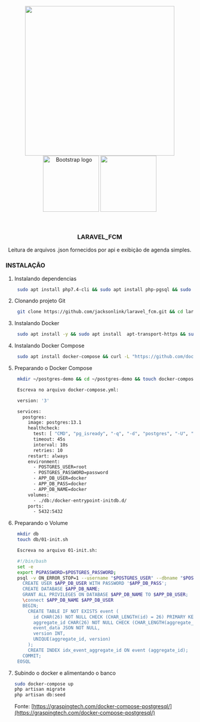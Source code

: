 <p align="center">
    <a href="https://laravel.com" target="_blank"><img src="https://raw.githubusercontent.com/laravel/art/master/logo-lockup/5%20SVG/2%20CMYK/1%20Full%20Color/laravel-logolockup-cmyk-red.svg" width="400"></a>
    <a href="https://getbootstrap.com/"><img src="https://getbootstrap.com/docs/5.0/assets/brand/bootstrap-logo-shadow.png" alt="Bootstrap logo" height="150"></a>
    <a href="https://fullcalendar.io" target="_blank"><img src="https://avatars.githubusercontent.com/u/13825204?s=200&v=4https://avatars.githubusercontent.com/u/13825204?s=200&v=4.svg" height="150"></a>
</p>

<!-- PROJECT LOGO -->
<br />
<p align="center">

  <h3 align="center">LARAVEL_FCM</h3>

  <p align="center">
    Leitura de arquivos .json fornecidos por api e exibição de agenda simples.
  </p>
</p>

### INSTALAÇÃO

1. Instalando dependencias
   ```sh
    sudo apt install php7.4-cli && sudo apt install php-pgsql && sudo apt install composer && sudo apt install curl && sudo apt-get install php-xml
   ```
2. Clonando projeto Git
   ```sh
    git clone https://github.com/jacksonlink/laravel_fcm.git && cd laravel_fcm && composer install
   ```
3. Instalando Docker
   ```sh
    sudo apt install -y && sudo apt install  apt-transport-https && sudo apt install ca-certificates && sudo apt install curl && sudo apt install software-properties-common && sudo apt install gnupg-agent && curl -fsSL https://download.docker.com/linux/ubuntu/gpg | sudo apt-key add - && sudo add-apt-repository "deb [arch=amd64] https://download.docker.com/linux/ubuntu $(lsb_release -cs) stable"
   ```
4. Instalando Docker Compose
   ```sh
    sudo apt install docker-compose && curl -L "https://github.com/docker/compose/releases/download/1.27.4/docker-compose-$(uname -s)-$(uname -m)" -o /tmp/docker-compose && chmod +x /tmp/docker-compose && sudo mv /tmp/docker-compose /usr/local/bin/docker-compose
   ```
5. Preparando o Docker Compose
   ```sh
    mkdir ~/postgres-demo && cd ~/postgres-demo && touch docker-compose.yml

    Escreva no arquivo docker-compose.yml:

    version: '3'

    services:
      postgres:
        image: postgres:13.1
        healthcheck:
          test: [ "CMD", "pg_isready", "-q", "-d", "postgres", "-U", "root" ]
          timeout: 45s
          interval: 10s
          retries: 10
        restart: always
        environment:
          - POSTGRES_USER=root
          - POSTGRES_PASSWORD=password
          - APP_DB_USER=docker
          - APP_DB_PASS=docker
          - APP_DB_NAME=docker
        volumes:
          - ./db:/docker-entrypoint-initdb.d/
        ports:
          - 5432:5432
   ```
6. Preparando o Volume
   ```sh
    mkdir db
    touch db/01-init.sh

    Escreva no arquivo 01-init.sh:

    #!/bin/bash
    set -e
    export PGPASSWORD=$POSTGRES_PASSWORD;
    psql -v ON_ERROR_STOP=1 --username "$POSTGRES_USER" --dbname "$POSTGRES_DB" <<-EOSQL
      CREATE USER $APP_DB_USER WITH PASSWORD '$APP_DB_PASS';
      CREATE DATABASE $APP_DB_NAME;
      GRANT ALL PRIVILEGES ON DATABASE $APP_DB_NAME TO $APP_DB_USER;
      \connect $APP_DB_NAME $APP_DB_USER
      BEGIN;
        CREATE TABLE IF NOT EXISTS event (
          id CHAR(26) NOT NULL CHECK (CHAR_LENGTH(id) = 26) PRIMARY KEY,
          aggregate_id CHAR(26) NOT NULL CHECK (CHAR_LENGTH(aggregate_id) = 26),
          event_data JSON NOT NULL,
          version INT,
          UNIQUE(aggregate_id, version)
        );
        CREATE INDEX idx_event_aggregate_id ON event (aggregate_id);
      COMMIT;
    EOSQL
    ```
7. Subindo o docker e alimentando o banco
    ```sh
    sudo docker-compose up
    php artisan migrate
    php artisan db:seed
    ```
    Fonte: [https://graspingtech.com/docker-compose-postgresql/](https://graspingtech.com/docker-compose-postgresql/)
